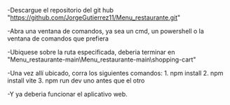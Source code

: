 -Descargue el repositorio del git hub "https://github.com/JorgeGutierrez11/Menu_restaurante.git"

-Abra una ventana de comandos, ya sea un cmd, un powershell o la ventana de comandos que prefiera

-Ubiquese sobre la ruta especificada, deberia terminar en "Menu_restaurante-main\Menu_restaurante-main\shopping-cart"

-Una vez allí ubicado, corra los siguientes comandos:
		1. npm install
		2. npm install vite
		3. npm run dev
	uno antes que el otro

-Y ya deberia funcionar el aplicativo web.
